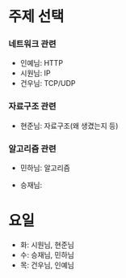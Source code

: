 # 주제 선택
### 네트워크 관련
- 인예님: HTTP
- 시원님: IP
- 건우님: TCP/UDP

### 자료구조 관련
- 현준님: 자료구조(왜 생겼는지 등)

### 알고리즘 관련
- 민하님: 알고리즘

- 승재님:

# 요일
- 화: 시원님, 현준님
- 수: 승재님, 민하님
- 목: 건우님, 인예님

